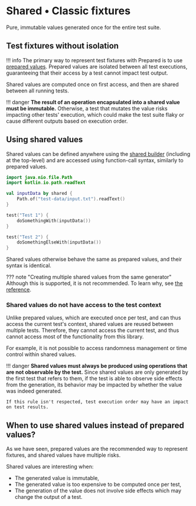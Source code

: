 # Shared • Classic fixtures

Pure, immutable values generated once for the entire test suite.

## Test fixtures without isolation

!!! info
    The primary way to represent test fixtures with Prepared is to use [prepared values](prepared-values.md). 
    Prepared values are isolated between all test executions, guaranteeing that their access by a test cannot impact test output.

Shared values are computed once on first access, and then are shared between all running tests.

!!! danger
    **The result of an operation encapsulated into a shared value must be immutable.**
    Otherwise, a test that mutates the value risks impacting other tests' execution, which could make the test suite flaky
    or cause different outputs based on execution order.

## Using shared values

Shared values can be defined anywhere using the [shared builder](https://opensavvy.gitlab.io/groundwork/prepared/api-docs/suite/opensavvy.prepared.suite/shared.html) (including at the top-level) and are accessed using function-call syntax, similarly to prepared values. 

```kotlin
import java.nio.file.Path
import kotlin.io.path.readText

val inputData by shared {
	Path.of("test-data/input.txt").readText()
}

test("Test 1") {
	doSomethingWith(inputData())
}

test("Test 2") {
	doSomethingElseWith(inputData())
}
```

Shared values otherwise behave the same as prepared values, and their syntax is identical.

??? note "Creating multiple shared values from the same generator"
    Although this is supported, it is not recommended.
    To learn why, see [the reference](https://opensavvy.gitlab.io/groundwork/prepared/api-docs/suite/opensavvy.prepared.suite/-shared-provider/index.html).

### Shared values do not have access to the test context

Unlike prepared values, which are executed once per test, and can thus access the current test's context, shared values are reused between multiple tests. Therefore, they cannot access the current test, and thus cannot access most of the functionality from this library.

For example, it is not possible to access randomness management or time control within shared values.

!!! danger
    **Shared values must always be produced using operations that are not observable by the test.**
    Since shared values are only generated by the first test that refers to them, if the test is able to observe side effects from the generation, its behavior may be impacted by whether the value was indeed generated.

    If this rule isn't respected, test execution order may have an impact on test results.

## When to use shared values instead of prepared values?

As we have seen, prepared values are the recommended way to represent fixtures, and shared values have multiple risks.

Shared values are interesting when:

- The generated value is immutable,
- The generated value is too expensive to be computed once per test,
- The generation of the value does not involve side effects which may change the output of a test.
